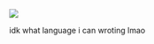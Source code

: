 <img align="center" src="https://i.imgur.com/lGt8WMA.png">

<br>

idk what language i can wroting lmao
